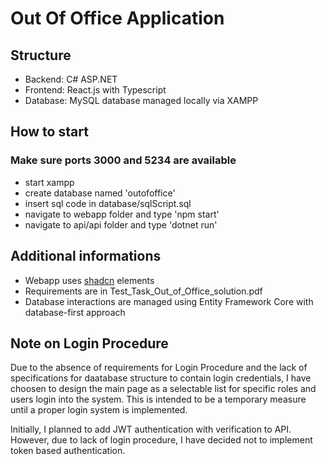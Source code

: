 # Out Of Office Application

## Structure
* Backend: C# ASP.NET
* Frontend: React.js with Typescript
* Database: MySQL database managed locally via XAMPP

## How to start
### Make sure ports 3000 and 5234 are available
- start xampp
- create database named 'outofoffice'
- insert sql code in database/sqlScript.sql
- navigate to webapp folder and type 'npm start'
- navigate to api/api folder and type 'dotnet run'

## Additional informations

* Webapp uses [shadcn](https://ui.shadcn.com) elements
* Requirements are in Test_Task_Out_of_Office_solution.pdf
* Database interactions are managed using Entity Framework Core with database-first approach

## Note on Login Procedure

Due to the absence of requirements for Login Procedure and the lack of specifications for daatabase structure to contain login credentials, I have choosen to design the main page as a selectable list for specific roles and users login into the system. This is intended to be a temporary measure until a proper login system is implemented.

Initially, I planned to add JWT authentication with verification to API. However, due to lack of login procedure, I have decided not to implement token based authentication.